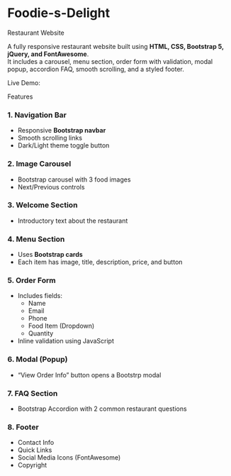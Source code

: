 # Foodie-s-Delight
Restaurant Website

A fully responsive restaurant website built using **HTML, CSS, Bootstrap 5, jQuery, and FontAwesome**.  
It includes a carousel, menu section, order form with validation, modal popup, accordion FAQ, smooth scrolling, and a styled footer.

Live Demo: 

Features
### 1. Navigation Bar
- Responsive **Bootstrap navbar**
- Smooth scrolling links
- Dark/Light theme toggle button

### 2. Image Carousel
- Bootstrap carousel with 3 food images
- Next/Previous controls

### 3. Welcome Section
- Introductory text about the restaurant

### 4. Menu Section
- Uses **Bootstrap cards**
- Each item has image, title, description, price, and button

### 5. Order Form
- Includes fields:
  - Name
  - Email
  - Phone
  - Food Item (Dropdown)
  - Quantity
- Inline validation using JavaScript

### 6. Modal (Popup)
- “View Order Info” button opens a Bootstrp modal

### 7. FAQ Section
- Bootstrap Accordion with 2 common restaurant questions

### 8. Footer
- Contact Info
- Quick Links
- Social Media Icons (FontAwesome)
- Copyright


